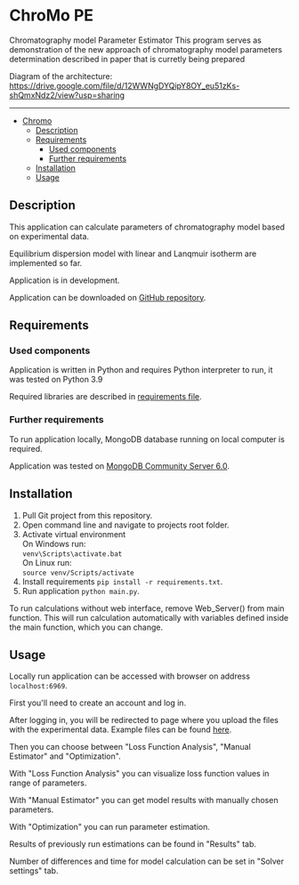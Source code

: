 # ChroMo PE
Chromatography model Parameter Estimator
This program serves as demonstration of the new approach of chromatography model parameters determination described in paper that is curretly being prepared

Diagram of the architecture: https://drive.google.com/file/d/12WWNgDYQipY8OY_eu51zKs-shQmxNdz2/view?usp=sharing

---


- [Chromo](#chromo)
  - [Description](#description)
  - [Requirements](#requirements)
    - [Used components](#used-components)
    - [Further requirements](#further-requirements)
  - [Installation](#installation)
  - [Usage](#usage)

## Description

This application can calculate parameters of chromatography model based on experimental data.

Equilibrium dispersion model with linear and Lanqmuir isotherm are implemented so far.

Application is in development.

Application can be downloaded on [GitHub repository](https://github.com/meloun67/ChroMo).

## Requirements

### Used components

Application is written in Python and requires Python interpreter to run, it was tested on Python 3.9

Required libraries are described in [requirements file](requirements.txt).

### Further requirements

To run application locally, MongoDB database running on local computer is required.

Application was tested on [MongoDB Community Server 6.0](https://www.mongodb.com/try/download/community-edition).

## Installation

1. Pull Git project from this repository.
2. Open command line and navigate to projects root folder.
3. Activate virtual environment\
  On Windows run:\
  `venv\Scripts\activate.bat`\
  On Linux run:\
  `source venv/Scripts/activate`
5. Install requirements `pip install -r requirements.txt`.
6. Run application `python main.py`.

To run calculations without web interface, remove Web_Server() from main function.
This will run calculation automatically with variables defined inside the main function, which you can change.

## Usage

Locally run application can be accessed with browser on address `localhost:6969`.

First you'll need to create an account and log in.

After logging in, you will be redirected to page where you upload the files with the experimental data. Example files can be found [here](data/Suc_Glu_GE).

Then you can choose between "Loss Function Analysis", "Manual Estimator" and "Optimization".

With "Loss Function Analysis" you can visualize loss function values in range of parameters.

With "Manual Estimator" you can get model results with manually chosen parameters.

With "Optimization" you can run parameter estimation.

Results of previously run estimations can be found in "Results" tab.

Number of differences and time for model calculation can be set in "Solver settings" tab.
